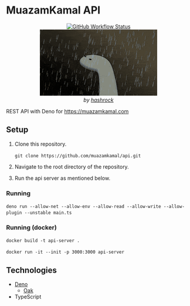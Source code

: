 # MuazamKamal API

<p align="center">
  <a href="https://github.com/muazamkamal/api/actions"><img alt="GitHub Workflow Status" src="https://img.shields.io/github/workflow/status/muazamkamal/api/Deploy?style=flat-square"></a>
  <br>
  <img src="https://github.com/denolib/animated-deno-logo/raw/master/deno-rect-24fps.gif"></img>
  <br>
  <i>by <a href="https://hashrock.studio.design/" target="_blank">hashrock</a></i>
</p>

REST API with Deno for https://muazamkamal.com

## Setup

1. Clone this repository.

    `git clone https://github.com/muazamkamal/api.git`

2. Navigate to the root directory of the repository.

3. Run the api server as mentioned below.

### Running

`deno run --allow-net --allow-env --allow-read --allow-write --allow-plugin --unstable main.ts`

### Running (docker)

`docker build -t api-server .`

`docker run -it --init -p 3000:3000 api-server`

## Technologies

* [Deno](https://deno.land/)
  * [Oak](https://github.com/oakserver/oak)
* TypeScript
